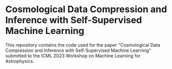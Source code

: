 # Cosmological Data Compression and Inference with Self-Supervised Machine Learning
This repository contains the code used for the paper "Cosmological Data Compression and Inference with Self-Supervised Machine Learning" 
submitted to the ICML 2023 Workshop on Machine Learning for Astrophysics.
